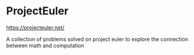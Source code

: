# ProjectEuler

https://projecteuler.net/

A collection of problems solved on project euler to explore the connection between math and computation
